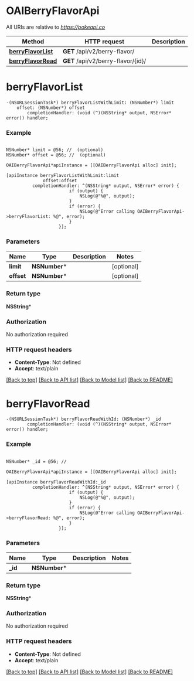 # OAIBerryFlavorApi

All URIs are relative to *https://pokeapi.co*

Method | HTTP request | Description
------------- | ------------- | -------------
[**berryFlavorList**](OAIBerryFlavorApi.md#berryflavorlist) | **GET** /api/v2/berry-flavor/ | 
[**berryFlavorRead**](OAIBerryFlavorApi.md#berryflavorread) | **GET** /api/v2/berry-flavor/{id}/ | 


# **berryFlavorList**
```objc
-(NSURLSessionTask*) berryFlavorListWithLimit: (NSNumber*) limit
    offset: (NSNumber*) offset
        completionHandler: (void (^)(NSString* output, NSError* error)) handler;
```



### Example
```objc

NSNumber* limit = @56; //  (optional)
NSNumber* offset = @56; //  (optional)

OAIBerryFlavorApi*apiInstance = [[OAIBerryFlavorApi alloc] init];

[apiInstance berryFlavorListWithLimit:limit
              offset:offset
          completionHandler: ^(NSString* output, NSError* error) {
                        if (output) {
                            NSLog(@"%@", output);
                        }
                        if (error) {
                            NSLog(@"Error calling OAIBerryFlavorApi->berryFlavorList: %@", error);
                        }
                    }];
```

### Parameters

Name | Type | Description  | Notes
------------- | ------------- | ------------- | -------------
 **limit** | **NSNumber***|  | [optional] 
 **offset** | **NSNumber***|  | [optional] 

### Return type

**NSString***

### Authorization

No authorization required

### HTTP request headers

 - **Content-Type**: Not defined
 - **Accept**: text/plain

[[Back to top]](#) [[Back to API list]](../README.md#documentation-for-api-endpoints) [[Back to Model list]](../README.md#documentation-for-models) [[Back to README]](../README.md)

# **berryFlavorRead**
```objc
-(NSURLSessionTask*) berryFlavorReadWithId: (NSNumber*) _id
        completionHandler: (void (^)(NSString* output, NSError* error)) handler;
```



### Example
```objc

NSNumber* _id = @56; // 

OAIBerryFlavorApi*apiInstance = [[OAIBerryFlavorApi alloc] init];

[apiInstance berryFlavorReadWithId:_id
          completionHandler: ^(NSString* output, NSError* error) {
                        if (output) {
                            NSLog(@"%@", output);
                        }
                        if (error) {
                            NSLog(@"Error calling OAIBerryFlavorApi->berryFlavorRead: %@", error);
                        }
                    }];
```

### Parameters

Name | Type | Description  | Notes
------------- | ------------- | ------------- | -------------
 **_id** | **NSNumber***|  | 

### Return type

**NSString***

### Authorization

No authorization required

### HTTP request headers

 - **Content-Type**: Not defined
 - **Accept**: text/plain

[[Back to top]](#) [[Back to API list]](../README.md#documentation-for-api-endpoints) [[Back to Model list]](../README.md#documentation-for-models) [[Back to README]](../README.md)


